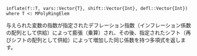 ```
inflate(f::T, vars::Vector{T}, shift::Vector{Int}, defl::Vector{Int}) where T <: MPolyRingElem
```

与えられた変数の指数が指定されたデフレーション指数（インフレーション係数の配列として供給）によって膨張（乗算）され、その後、指定されたシフト（再びシフトの配列として供給）によって増加した同じ係数を持つ多項式を返します。
